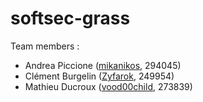 # softsec-grass

Team members :
- Andrea Piccione ([mikanikos](https://github.com/mikanikos), 294045)
- Clément Burgelin ([Zyfarok](https://github.com/Zyfarok), 249954)
- Mathieu Ducroux ([vood00child](https://github.com/vood00child), 273839)
